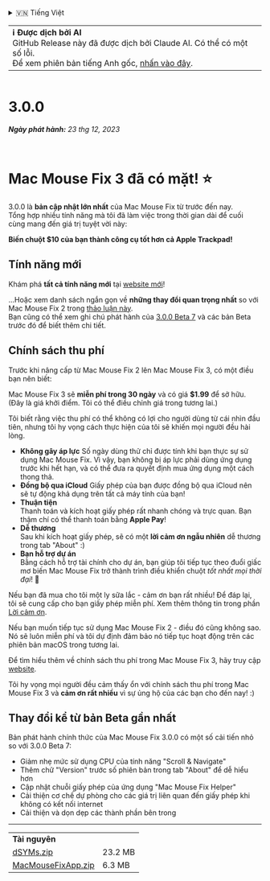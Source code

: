 <details>
<summary>🇻🇳 Tiếng Việt</summary>

[🇬🇧 English (GitHub)](https://github.com/noah-nuebling/mac-mouse-fix/releases/tag/3.0.0)\
[🇦🇩 Català](https://redirect.macmousefix.com/?target=mmf-release&tag=3.0.0&locale=ca)\
[🇩🇪 Deutsch](https://redirect.macmousefix.com/?target=mmf-release&tag=3.0.0&locale=de)\
[🇪🇸 Español](https://redirect.macmousefix.com/?target=mmf-release&tag=3.0.0&locale=es)\
[🇫🇷 Français](https://redirect.macmousefix.com/?target=mmf-release&tag=3.0.0&locale=fr)\
[🇮🇩 Indonesia](https://redirect.macmousefix.com/?target=mmf-release&tag=3.0.0&locale=id)\
[🇮🇹 Italiano](https://redirect.macmousefix.com/?target=mmf-release&tag=3.0.0&locale=it)\
[🇭🇺 Magyar](https://redirect.macmousefix.com/?target=mmf-release&tag=3.0.0&locale=hu)\
[🇳🇱 Nederlands](https://redirect.macmousefix.com/?target=mmf-release&tag=3.0.0&locale=nl)\
[🇵🇱 Polski](https://redirect.macmousefix.com/?target=mmf-release&tag=3.0.0&locale=pl)\
[🇧🇷 Português (Brasil)](https://redirect.macmousefix.com/?target=mmf-release&tag=3.0.0&locale=pt-BR)\
[🇵🇹 Português (Portugal)](https://redirect.macmousefix.com/?target=mmf-release&tag=3.0.0&locale=pt-PT)\
[🇷🇴 Română](https://redirect.macmousefix.com/?target=mmf-release&tag=3.0.0&locale=ro)\
[🇸🇪 Svenska](https://redirect.macmousefix.com/?target=mmf-release&tag=3.0.0&locale=sv)\
**🇻🇳 Tiếng Việt**\
[🇹🇷 Türkçe](https://redirect.macmousefix.com/?target=mmf-release&tag=3.0.0&locale=tr)\
[🇨🇿 Čeština](https://redirect.macmousefix.com/?target=mmf-release&tag=3.0.0&locale=cs)\
[🇬🇷 Ελληνικά](https://redirect.macmousefix.com/?target=mmf-release&tag=3.0.0&locale=el)\
[🇷🇺 Русский](https://redirect.macmousefix.com/?target=mmf-release&tag=3.0.0&locale=ru)\
[🇺🇦 Українська](https://redirect.macmousefix.com/?target=mmf-release&tag=3.0.0&locale=uk)\
[🇮🇱 עברית](https://redirect.macmousefix.com/?target=mmf-release&tag=3.0.0&locale=he)\
[🇸🇦 العربية](https://redirect.macmousefix.com/?target=mmf-release&tag=3.0.0&locale=ar)\
[🇮🇳 हिन्दी](https://redirect.macmousefix.com/?target=mmf-release&tag=3.0.0&locale=hi)\
[🇹🇭 ไทย](https://redirect.macmousefix.com/?target=mmf-release&tag=3.0.0&locale=th)\
[🇨🇳 中文 (简体)](https://redirect.macmousefix.com/?target=mmf-release&tag=3.0.0&locale=zh-Hans)\
[🇨🇳 中文 (繁體)](https://redirect.macmousefix.com/?target=mmf-release&tag=3.0.0&locale=zh-Hant)\
[🇭🇰 中文（香港)](https://redirect.macmousefix.com/?target=mmf-release&tag=3.0.0&locale=zh-HK)\
[🇯🇵 日本語](https://redirect.macmousefix.com/?target=mmf-release&tag=3.0.0&locale=ja)\
[🇰🇷 한국어](https://redirect.macmousefix.com/?target=mmf-release&tag=3.0.0&locale=ko)\
[Help translate Mac Mouse Fix to different languages!](https://github.com/noah-nuebling/mac-mouse-fix/discussions/731)
</details>
<table align=><td>
<b>ℹ️ Được dịch bởi AI</b><br>
GitHub Release này đã được dịch bởi Claude AI. Có thể có một số lỗi.<br>
Để xem phiên bản tiếng Anh gốc, <a href="https://github.com/noah-nuebling/mac-mouse-fix/releases/tag/3.0.0">nhấn vào đây</a>.
</td></table>

<table></table>

# 3.0.0
***Ngày phát hành:** 23 thg 12, 2023*

<br>

# Mac Mouse Fix 3 đã có mặt! ⭐️

3.0.0 là **bản cập nhật lớn nhất** của Mac Mouse Fix từ trước đến nay.\
Tổng hợp nhiều tính năng mà tôi đã làm việc trong thời gian dài để cuối cùng mang đến giá trị tuyệt vời này:

**Biến chuột $10 của bạn thành công cụ tốt hơn cả Apple Trackpad!**

## Tính năng mới

Khám phá **tất cả tính năng mới** tại [website mới](http://macmousefix.com/)!

...Hoặc xem danh sách ngắn gọn về **những thay đổi quan trọng nhất** so với Mac Mouse Fix 2 trong [thảo luận này](https://github.com/noah-nuebling/mac-mouse-fix/discussions/743#discussioncomment-7938922).\
Bạn cũng có thể xem ghi chú phát hành của [3.0.0 Beta 7](https://redirect.macmousefix.com/?target=mmf-release&tag=3.0.0-Beta-7&locale=vi) và các bản Beta trước đó để biết thêm chi tiết.

## Chính sách thu phí

Trước khi nâng cấp từ Mac Mouse Fix 2 lên Mac Mouse Fix 3, có một điều bạn nên biết:

Mac Mouse Fix 3 sẽ **miễn phí trong 30 ngày** và có giá **$1.99** để sở hữu.\
(Đây là giá khởi điểm. Tôi có thể điều chỉnh giá trong tương lai.)

Tôi biết rằng việc thu phí có thể không có lợi cho người dùng từ cái nhìn đầu tiên, nhưng tôi hy vọng cách thực hiện của tôi sẽ khiến mọi người đều hài lòng.

- **Không gây áp lực**
   Số ngày dùng thử chỉ được tính khi bạn thực sự sử dụng Mac Mouse Fix. Vì vậy, bạn không bị áp lực phải dùng ứng dụng trước khi hết hạn, và có thể đưa ra quyết định mua ứng dụng một cách thong thả.
- **Đồng bộ qua iCloud**
  Giấy phép của bạn được đồng bộ qua iCloud nên sẽ tự động khả dụng trên tất cả máy tính của bạn!
- **Thuận tiện**\
   Thanh toán và kích hoạt giấy phép rất nhanh chóng và trực quan. Bạn thậm chí có thể thanh toán bằng **Apple Pay**!
- **Dễ thương**\
   Sau khi kích hoạt giấy phép, sẽ có một **lời cảm ơn ngẫu nhiên** dễ thương trong tab "About" :)
- **Bạn hỗ trợ dự án**\
   Bằng cách hỗ trợ tài chính cho dự án, bạn giúp tôi tiếp tục theo đuổi giấc mơ biến Mac Mouse Fix trở thành trình điều khiển chuột *tốt nhất mọi thời đại*! 🚀

Nếu bạn đã mua cho tôi một ly sữa lắc - cảm ơn bạn rất nhiều! Để đáp lại, tôi sẽ cung cấp cho bạn giấy phép miễn phí. Xem thêm thông tin trong phần [Lời cảm ơn](https://github.com/noah-nuebling/mac-mouse-fix/blob/master/Acknowledgements.md#-paypal-donations).

Nếu bạn muốn tiếp tục sử dụng Mac Mouse Fix 2 - điều đó cũng không sao. Nó sẽ luôn miễn phí và tôi dự định đảm bảo nó tiếp tục hoạt động trên các phiên bản macOS trong tương lai.

Để tìm hiểu thêm về chính sách thu phí trong Mac Mouse Fix 3, hãy truy cập [website](https://macmousefix.com/#price).

Tôi hy vọng mọi người đều cảm thấy ổn với chính sách thu phí trong Mac Mouse Fix 3 và **cảm ơn rất nhiều** vì sự ủng hộ của các bạn cho đến nay! :)

## Thay đổi kể từ bản Beta gần nhất

Bản phát hành chính thức của Mac Mouse Fix 3.0.0 có một số cải tiến nhỏ so với 3.0.0 Beta 7:

- Giảm nhẹ mức sử dụng CPU của tính năng "Scroll & Navigate"
- Thêm chữ "Version" trước số phiên bản trong tab "About" để dễ hiểu hơn
- Cập nhật chuỗi giấy phép của ứng dụng "Mac Mouse Fix Helper"
- Cải thiện cơ chế dự phòng cho các giá trị liên quan đến giấy phép khi không có kết nối internet
- Cải thiện và dọn dẹp các thành phần bên trong

---

<table align="start">
<tr>
    <td colspan=2>
        <b>Tài nguyên</b>
    </td>
</tr>
<tr>
    <td><a href="https://github.com/noah-nuebling/mac-mouse-fix/releases/download/3.0.0/dSYMs.zip">dSYMs.zip</a></td>
    <td>23.2 MB</td>
</tr>
<tr>
    <td><a href="https://github.com/noah-nuebling/mac-mouse-fix/releases/download/3.0.0/MacMouseFixApp.zip">MacMouseFixApp.zip</a></td>
    <td>6.3 MB</td>
</tr>
</table>